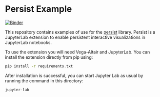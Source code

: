 # Persist Example

[![Binder](https://mybinder.org/badge_logo.svg)](https://mybinder.org/v2/gh/visdesignlab/persist_examples/HEAD)

This repository contains examples of use for the [persist]() library.  Persist is a JupyterLab extension to enable persistent interactive visualizations in JupyterLab notebooks.


To use the extension you will need Vega-Altair and JupyterLab. You can install the extension directly from pip using:

```bash
pip install -r requirements.txt
```

After installation is successful, you can start Jupyter Lab as usual by running the command in this directory:

```bash
jupyter-lab
```